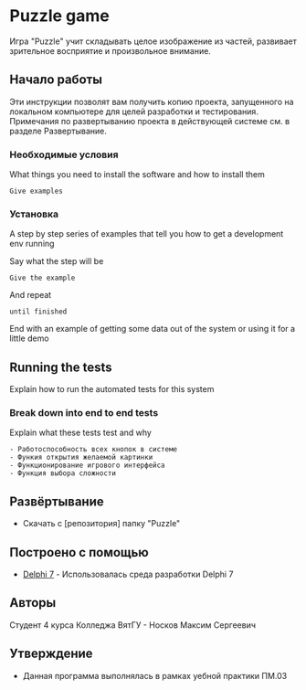 # Puzzle game

Игра "Puzzle" учит складывать целое изображение из частей, развивает зрительное восприятие и произвольное внимание.

## Начало работы

Эти инструкции позволят вам получить копию проекта, запущенного на локальном компьютере для целей разработки и тестирования. Примечания по развертыванию проекта в действующей системе см. в разделе Развертывание.

### Необходимые условия

What things you need to install the software and how to install them

```
Give examples
```

### Установка

A step by step series of examples that tell you how to get a development env running

Say what the step will be

```
Give the example
```

And repeat

```
until finished
```

End with an example of getting some data out of the system or using it for a little demo

## Running the tests

Explain how to run the automated tests for this system

### Break down into end to end tests

Explain what these tests test and why

```
- Работоспособность всех кнопок в системе
- Функия открытия желаемой картинки
- Функционирование игрового интерфейса
- Функция выбора сложности
```

## Развёртывание

* Скачать с [репозитория] папку "Puzzle"
## Построено с помощью

* [Delphi 7]([http://www.dropwizard.io/1.0.2/docs/](https://delphiseven.ru/)) - Использовалась среда разработки Delphi 7

## Авторы

Студент 4 курса Колледжа ВятГУ - Носков Максим Сергеевич 

## Утверждение

* Данная программа выполнялась в рамках уебной практики ПМ.03
